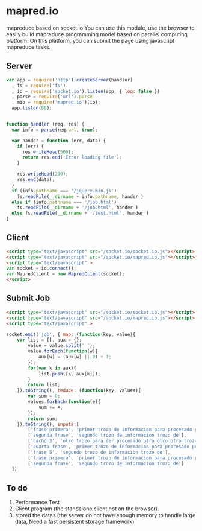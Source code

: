 mapred.io
=========

mapreduce based on socket.io
You can use this module, use the browser to easily build mapreduce programming model based on parallel computing platform. On this platform, you can submit the page using javascript mapreduce tasks.



## Server
```js
var app = require('http').createServer(handler)
  , fs = require('fs')
  , io = require('socket.io').listen(app, { log: false })
  , parse = require('url').parse
  , mio = require('mapred.io')(io);
  app.listen(80);


function handler (req, res) {
  var info = parse(req.url, true);

  var hander = function (err, data) {
	if (err) {
	  res.writeHead(500);
	  return res.end('Error loading file');
	}

	res.writeHead(200);
	res.end(data);
  }
  if (info.pathname === '/jquery.min.js')
	fs.readFile(__dirname + info.pathname, hander )
  else if (info.pathname === '/job.html')
	fs.readFile(__dirname + '/job.html', hander )
  else fs.readFile(__dirname + '/test.html', hander )
}
```

## Client
```html
<script type="text/javascript" src="/socket.io/socket.io.js"></script>
<script type="text/javascript" src="/socket.io/mapred.io.js"></script>
<script type="text/javascript" >
var socket = io.connect();
var MapredClient = new MapredClient(socket);
</script>
```
## Submit Job
```html
<script type="text/javascript" src="/socket.io/socket.io.js"></script>
<script type="text/javascript" src="/socket.io/mapred.io.js"></script>
<script type="text/javascript" >

socket.emit('job', { map: (function(key, value){
  	var list = [], aux = {};
		value = value.split(' ');
		value.forEach(function(w){
			aux[w] = (aux[w] || 0) + 1;
		});
		for(var k in aux){
			list.push([k, aux[k]]);
		}
		return list;
	}).toString(), reduce: (function(key, values){
		var sum = 0;
		values.forEach(function(e){
			sum += e;
		});
		return sum;
	}).toString(), inputs:[
		['frase primera', 'primer trozo de informacion para procesado primer trozo'],
		['segunda frase', 'segundo trozo de informacion trozo de'],
		['cacho 3', 'otro trozo para ser procesado otro otro otro trozo'],
		['cuarta frase', 'primer trozo de informacion para procesado primer trozo'],
		['frase 5', 'segundo trozo de informacion trozo de'],
		['frase primera', 'primer trozo de informacion para procesado primer trozo'],
		['segunda frase', 'segundo trozo de informacion trozo de']
  ])
```
## To do
1. Performance Test
2. Client program (the standalone client not on the browser).
3. stored the datas (the server do not have enough memory to handle large data, Need a fast persistent storage framework)


